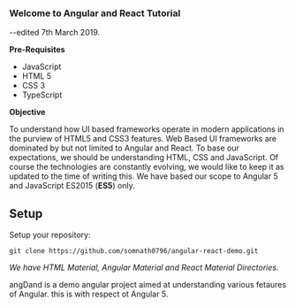### Welcome to Angular and React Tutorial
--edited 7th March 2019.

**Pre-Requisites**
- JavaScript
- HTML 5
- CSS 3
- TypeScript

**Objective**

To understand how UI based frameworks operate in modern applications in the purview of HTML5 and CSS3 features. Web Based UI frameworks are dominated by but not limited to Angular and React. To base our expectations, we should be understanding HTML, CSS and JavaScript. Of course the technologies are constantly evolving, we would like to keep it as updated to the time of writing this. We have based our scope to Angular 5 and JavaScript ES2015 (**ES5**) only.


## Setup
Setup your repository:

```git clone https://github.com/somnath0796/angular-react-demo.git```

_We have HTML Material, Angular Material and React Material Directories._

angDand is a demo angular project aimed at understanding various fetaures of Angular. this is with respect ot Angular 5.

